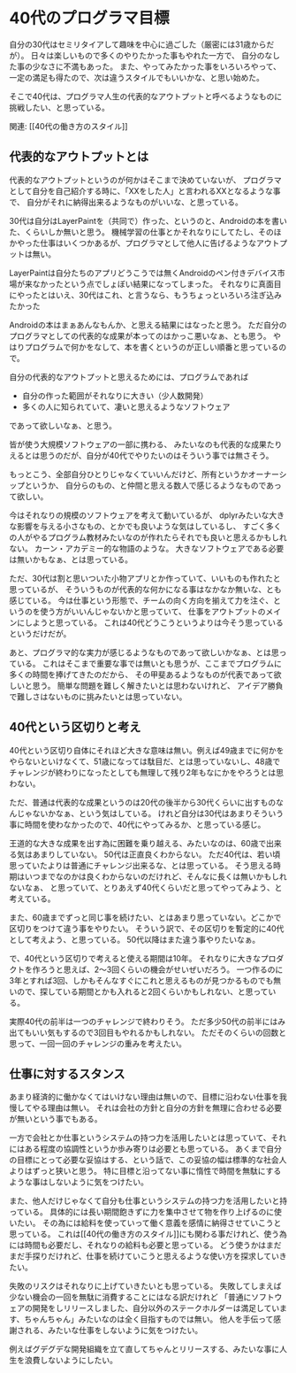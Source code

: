 # 40代のプログラマ目標

自分の30代はセミリタイアして趣味を中心に過ごした（厳密には31歳からだが）。
日々は楽しいもので多くのやりたかった事もやれた一方で、
自分のなした事の少なさに不満もあった。
また、やってみたかった事をいろいろやって、一定の満足も得たので、次は違うスタイルでもいいかな、と思い始めた。

そこで40代は、プログラマ人生の代表的なアウトプットと呼べるようなものに挑戦したい、と思っている。

関連: [[40代の働き方のスタイル]]

## 代表的なアウトプットとは

代表的なアウトプットというのが何かはそこまで決めていないが、
プログラマとして自分を自己紹介する時に、「XXをした人」と言われるXXとなるような事で、
自分がそれに納得出来るようなものがいいな、と思っている。

30代は自分はLayerPaintを（共同で）作った、というのと、Androidの本を書いた、くらいしか無いと思う。
機械学習の仕事とかそれなりにしてたし、そのほかやった仕事はいくつかあるが、プログラマとして他人に告げるようなアウトプットは無い。

LayerPaintは自分たちのアプリどうこうでは無くAndroidのペン付きデバイス市場が来なかったという点でしょぼい結果になってしまった。
それなりに真面目にやったとはいえ、30代はこれ、と言うなら、もうちょっといろいろ注ぎ込みたかった

Androidの本はまぁあんなもんか、と思える結果にはなったと思う。
ただ自分のプログラマとしての代表的な成果が本ってのはかっこ悪いなぁ、とも思う。
やはりプログラムで何かをなして、本を書くというのが正しい順番と思っているので。

自分の代表的なアウトプットと思えるためには、プログラムであれば

- 自分の作った範囲がそれなりに大きい（少人数開発）
- 多くの人に知られていて、凄いと思えるようなソフトウェア

であって欲しいなぁ、と思う。

皆が使う大規模ソフトウェアの一部に携わる、
みたいなのも代表的な成果たりえるとは思うのだが、自分が40代でやりたいのはそういう事では無さそう。

もっとこう、全部自分ひとりじゃなくていいんだけど、所有というかオーナーシップというか、
自分らのもの、と仲間と思える数人で感じるようなものであって欲しい。

今はそれなりの規模のソフトウェアを考えて動いているが、
dplyrみたいな大きな影響を与える小さなもの、とかでも良いような気はしているし、
すごく多くの人がやるプログラム教材みたいなのが作れたらそれでも良いと思えるかもしれない。
カーン・アカデミー的な物語のような。
大きなソフトウェアである必要は無いかもなぁ、とは思っている。

ただ、30代は割と思いついた小物アプリとか作っていて、いいものも作れたと思っているが、
そういうものが代表的な何かになる事はなかなか無いな、とも感じている。
今は仕事という形態で、チームの向く方向を揃えて力を注ぐ、というのを使う方がいいんじゃないかと思っていて、
仕事をアウトプットのメインにしようと思っている。
これは40代どうこうというよりは今そう思っているというだけだが。

あと、プログラマ的な実力が感じるようなものであって欲しいかなぁ、とは思っている。
これはそこまで重要な事では無いとも思うが、ここまでプログラムに多くの時間を捧げてきたのだから、
その甲斐あるようなものが代表であって欲しいと思う。
簡単な問題を難しく解きたいとは思わないけれど、
アイデア勝負で難しさはないものに挑みたいとは思っていない。

## 40代という区切りと考え

40代という区切り自体にそれほど大きな意味は無い。例えば49歳までに何かをやらないといけなくて、51歳になっては駄目だ、とは思っていないし、48歳でチャレンジが終わりになったとしても無理して残り2年もなにかをやろうとは思わない。

ただ、普通は代表的な成果というのは20代の後半から30代くらいに出すものなんじゃないかなぁ、という気はしている。
けれど自分は30代はあまりそういう事に時間を使わなかったので、40代にやってみるか、と思っている感じ。

王道的な大きな成果を出す為に困難を乗り越える、みたいなのは、60歳で出来る気はあまりしていない。
50代は正直良くわからない。
ただ40代は、若い頃思っていたよりは普通にチャレンジ出来るな、とは思っている。
そう思える時期はいつまでなのかは良くわからないのだけれど、そんなに長くは無いかもしれないなぁ、
と思っていて、とりあえず40代くらいだと思ってやってみよう、と考えている。

また、60歳までずっと同じ事を続けたい、とはあまり思っていない。どこかで区切りをつけて違う事をやりたい。
そういう訳で、その区切りを暫定的に40代として考えよう、と思っている。
50代以降はまた違う事やりたいなぁ。

で、40代という区切りで考えると使える期間は10年。
それなりに大きなプロダクトを作ろうと思えば、2〜3回くらいの機会がせいぜいだろう。
一つ作るのに3年とすれば3回、しかもそんなすぐにこれと思えるものが見つかるものでも無いので、探している期間とかも入れると2回くらいかもしれない、と思っている。

実際40代の前半は一つのチャレンジで終わりそう。
ただ多少50代の前半にはみ出てもいい気もするので3回目もやれるかもしれない。
ただそのくらいの回数と思って、一回一回のチャレンジの重みを考えたい。

## 仕事に対するスタンス

あまり経済的に働かなくてはいけない理由は無いので、目標に沿わない仕事を我慢してやる理由は無い。
それは会社の方針と自分の方針を無理に合わせる必要が無いという事でもある。

一方で会社とか仕事というシステムの持つ力を活用したいとは思っていて、それにはある程度の協調性というか歩み寄りは必要とも思っている。
あくまで自分の目標にとって必要な妥協はする、という話で、この妥協の幅は標準的な社会人よりはずっと狭いと思う。
特に目標と沿ってない事に惰性で時間を無駄にするような事はしないように気をつけたい。

また、他人だけじゃなくて自分も仕事というシステムの持つ力を活用したいと持っている。
具体的には長い期間飽きずに力を集中させて物を作り上げるのに使いたい。
その為には給料を使っていって働く意義を感情に納得させていこうと思っている。
これは[[40代の働き方のスタイル]]にも関わる事だけれど、使う為には時間も必要だし、それなりの給料も必要と思っている。
どう使うかはまだまだ手探りだけれど、仕事を続けていこうと思えるような使い方を探求していきたい。

失敗のリスクはそれなりに上げていきたいとも思っている。
失敗してしまえば少ない機会の一回を無駄に消費することにはなる訳だけれど
「普通にソフトウェアの開発をしリリースしました、自分以外のステークホルダーは満足しています、ちゃんちゃん」みたいなのは全く目指すものでは無い。
他人を手伝って感謝される、みたいな仕事をしないように気をつけたい。

例えばグデグデな開発組織を立て直してちゃんとリリースする、みたいな事に人生を浪費しないようにしたい。